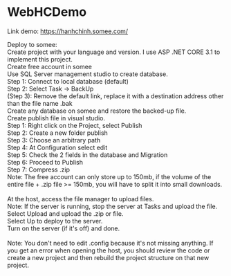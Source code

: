 # WebHCDemo
Link demo: https://hanhchinh.somee.com/

Deploy to somee:<br />
Create project with your language and version. I use ASP .NET CORE 3.1 to implement this project. <br />
Create free account in somee<br />
Use SQL Server management studio to create database.<br />
    Step 1: Connect to local database (default)<br />
    Step 2: Select Task -> BackUp<br />
    (Step 3): Remove the default link, replace it with a destination address other than the file name .bak<br />
Create any database on somee and restore the backed-up file.<br />
Create publish file in visual studio.<br />
    Step 1: Right click on the Project, select Publish<br />
    Step 2: Create a new folder publish<br />
    Step 3: Choose an arbitrary path<br />
    Step 4: At Configuration select edit<br />
    Step 5: Check the 2 fields in the database and Migration<br />
    Step 6: Proceed to Publish<br />
    Step 7: Compress .zip<br />
Note: The free account can only store up to 150mb, if the volume of the entire file + .zip file >= 150mb, you will have to split it into small downloads.<br />
<br />
At the host, access the file manager to upload files.<br />
Note: If the server is running, stop the server at Tasks and upload the file.<br />
Select Upload and upload the .zip or file.<br />
Select Up to deploy to the server.<br />
Turn on the server (if it's off) and done.<br />
<br />
Note: You don't need to edit .config because it's not missing anything. If you get an error when opening the host, you should review the code or create a new project and then rebuild the project structure on that new project.<br />


